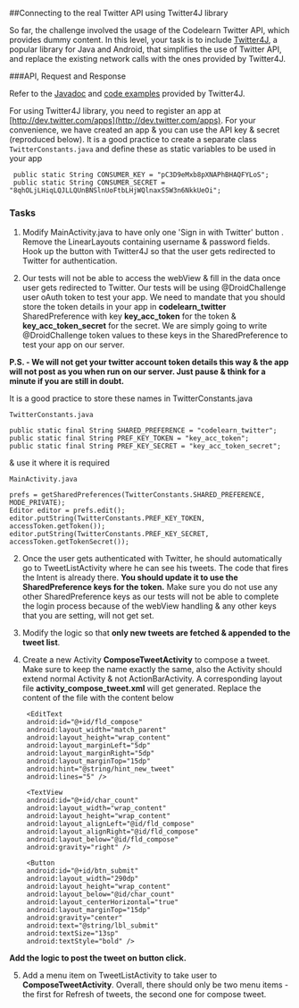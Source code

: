 ##Connecting to the real Twitter API using Twitter4J library

So far, the challenge involved the usage of the Codelearn Twitter API, which provides dummy content. In this level, your task is to include [Twitter4J](http://twitter4j.org/en/index.html), a popular library for Java and Android, that simplifies the use of Twitter API, and replace the existing network calls with the ones provided by Twitter4J.

###API, Request and Response

Refer to the [Javadoc](http://twitter4j.org/en/javadoc.html) and [code examples](http://twitter4j.org/en/code-examples.html) provided by Twitter4J.

For using Twitter4J library, you need to register an app at [http://dev.twitter.com/apps](http://dev.twitter.com/apps). For your convenience, we have created an app & you can use the API key & secret (reproduced below). It is a good practice to create a separate class `TwitterConstants.java` and define these as static variables to be used in your app

     public static String CONSUMER_KEY = "pC3D9eMxb8pXNAPhBHAQFYLoS";
     public static String CONSUMER_SECRET = "8qhOLjLHiqLQJLLQUnBNSlnUoFtbLHjWQlnaxS5W3n6NkkUeOi";

    
### Tasks

1)  Modify MainActivity.java to have only one 'Sign in with Twitter' button . Remove the LinearLayouts containing username & password fields. Hook up the button with Twitter4J so that the user gets redirected to Twitter for authentication.

2) Our tests will not be able to access the webView & fill in the data once user gets redirected to Twitter. Our tests will be using @DroidChallenge user oAuth token to test your app. We need to mandate that you should store the token details in your app in **codelearn_twitter** SharedPreference with key **key_acc_token** for the token & **key_acc_token_secret** for the secret. We are simply going to write @DroidChallenge token values to these keys in the SharedPreference to test your app on our server.

**P.S. - We will not get your twitter account token details this way & the app will not post as you when run on our server. Just pause & think for a minute if you are still in doubt.**

It is a good practice to store these names in TwitterConstants.java

`TwitterConstants.java`

	public static final String SHARED_PREFERENCE = "codelearn_twitter";
	public static final String PREF_KEY_TOKEN = "key_acc_token";
	public static final String PREF_KEY_SECRET = "key_acc_token_secret"; 

& use it where it is required 

`MainActivity.java`

	prefs = getSharedPreferences(TwitterConstants.SHARED_PREFERENCE, MODE_PRIVATE);
	Editor editor = prefs.edit();
	editor.putString(TwitterConstants.PREF_KEY_TOKEN, accessToken.getToken());
	editor.putString(TwitterConstants.PREF_KEY_SECRET, accessToken.getTokenSecret());

2) Once the user gets authenticated with Twitter, he should automatically go to TweetListActivity where he can see his tweets. The code that fires the Intent is already there. **You should update it to use the SharedPreference keys for the token.** Make sure you do not use any other SharedPreference keys as our tests will not be able to complete the login process because of the webView handling & any other keys that you are setting, will not get set. 

3) Modify the logic so that **only new tweets are fetched & appended to the tweet list**.

4) Create a new Activity **ComposeTweetActivity** to compose a tweet. Make sure to keep the name exactly the same, also the Activity should extend normal Activity & not ActionBarActivity. A corresponding layout file **activity_compose_tweet.xml** will get generated. Replace the content of the file with the content below


	<RelativeLayout xmlns:android="http://schemas.android.com/apk/res/android"
	    xmlns:tools="http://schemas.android.com/tools"
	    android:layout_width="match_parent"
	    android:layout_height="match_parent"
	    android:paddingBottom="@dimen/activity_vertical_margin"
	    android:paddingLeft="@dimen/activity_horizontal_margin"
	    android:paddingRight="@dimen/activity_horizontal_margin"
	    android:paddingTop="@dimen/activity_vertical_margin" >

	    <EditText
		android:id="@+id/fld_compose"
		android:layout_width="match_parent"
		android:layout_height="wrap_content"
		android:layout_marginLeft="5dp"
		android:layout_marginRight="5dp"
		android:layout_marginTop="15dp"
		android:hint="@string/hint_new_tweet"
		android:lines="5" />

	    <TextView
		android:id="@+id/char_count"
		android:layout_width="wrap_content"
		android:layout_height="wrap_content"
		android:layout_alignLeft="@id/fld_compose"
		android:layout_alignRight="@id/fld_compose"
		android:layout_below="@id/fld_compose"
		android:gravity="right" />

	    <Button
		android:id="@+id/btn_submit"
		android:layout_width="290dp"
		android:layout_height="wrap_content"
		android:layout_below="@id/char_count"
		android:layout_centerHorizontal="true"
		android:layout_marginTop="15dp"
		android:gravity="center"
		android:text="@string/lbl_submit"
		android:textSize="13sp"
		android:textStyle="bold" />

	</RelativeLayout>

  
  **Add the logic to post the tweet on button click.**

5) Add a menu item on TweetListActivity to take user to **ComposeTweetActivity**. Overall, there should only be two menu items - the first for Refresh of tweets, the second one for compose tweet. 
